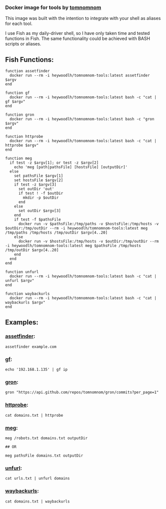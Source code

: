 ### Docker image for tools by [tomnomnom](https://github.com/tomnomnom)

This image was built with the intention to integrate with your shell as aliases for each tool.

I use Fish as my daily-driver shell, so I have only taken time and tested functions in Fish. The same functionality could be achieved with BASH scripts or aliases. 

## Fish Functions:

```
function assetfinder
  docker run --rm -i heywoodlh/tomnomnom-tools:latest assetfinder $argv
end

function gf
  docker run --rm -i heywoodlh/tomnomnom-tools:latest bash -c "cat | gf $argv"
end

function gron
  docker run --rm -i heywoodlh/tomnomnom-tools:latest bash -c "gron $argv"
end

function httprobe
  docker run --rm -i heywoodlh/tomnomnom-tools:latest bash -c "cat | httprobe $argv"
end

function meg
  if test -z $argv[1]; or test -z $argv[2]
    echo 'meg [path|pathsFile] [hostsFile] [outputDir]'
  else
    set pathsFile $argv[1]
    set hostsFile $argv[2]
    if test -z $argv[3]
      set outDir 'out'
      if test ! -f $outDir
        mkdir -p $outDir
      end
    else
      set outDir $argv[3]
    end
    if test -f $pathsFile
      docker run -v $pathsFile:/tmp/paths -v $hostsFile:/tmp/hosts -v $outDir:/tmp/outDir --rm -i heywoodlh/tomnomnom-tools:latest meg /tmp/paths /tmp/hosts /tmp/outDir $argv[4..20]
    else
      docker run -v $hostsFile:/tmp/hosts -v $outDir:/tmp/outDir --rm -i heywoodlh/tomnomnom-tools:latest meg $pathsFile /tmp/hosts /tmp/outDir $argv[4..20]
    end
  end
end

function unfurl
  docker run --rm -i heywoodlh/tomnomnom-tools:latest bash -c "cat | unfurl $argv"
end

function waybackurls
  docker run --rm -i heywoodlh/tomnomnom-tools:latest bash -c "cat | waybackurls $argv"
end
```

## Examples:

### [assetfinder](https://github.com/tomnomnom/assetfinder):

```
assetfinder example.com
```

### [gf](https://github.com/tomnomnom/gf):

```
echo '192.168.1.135' | gf ip
```

### [gron](https://github.com/tomnomnom/gron): 
```
gron "https://api.github.com/repos/tomnomnom/gron/commits?per_page=1"
```


### [httprobe](https://github.com/tomnomnom/httprobe):
```
cat domains.txt | httprobe
```


### [meg](https://github.com/tomnomnom/meg):
```
meg /robots.txt domains.txt outputDir

## OR 

meg pathsFile domains.txt outputDir
```


### [unfurl](https://github.com/tomnomnom/unfurl):
```
cat urls.txt | unfurl domains
```

### [waybackurls](https://github.com/tomnomnom/waybackurls):
```
cat domains.txt | waybackurls
```
